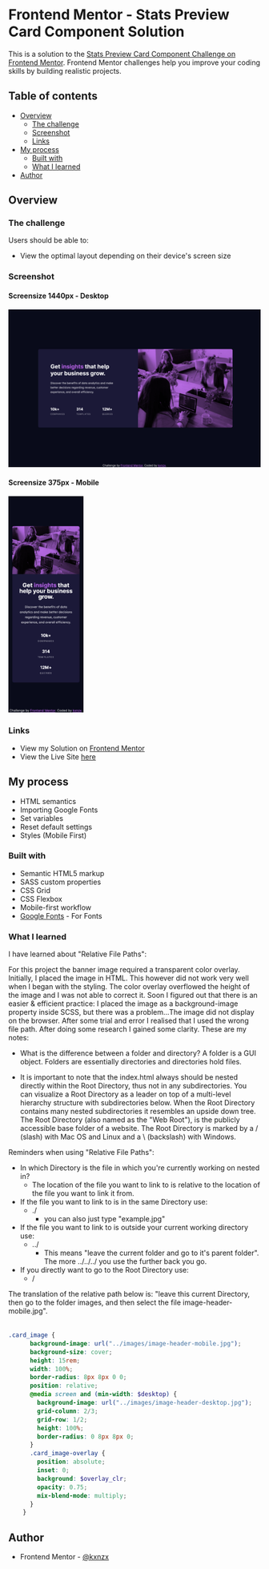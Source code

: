 # Frontend Mentor - Stats Preview Card Component Solution

This is a solution to the [Stats Preview Card Component Challenge on Frontend Mentor](https://www.frontendmentor.io/challenges/stats-preview-card-component-8JqbgoU62). Frontend Mentor challenges help you improve your coding skills by building realistic projects.

## Table of contents

- [Overview](#overview)
  - [The challenge](#the-challenge)
  - [Screenshot](#screenshot)
  - [Links](#links)
- [My process](#my-process)
  - [Built with](#built-with)
  - [What I learned](#what-i-learned)
- [Author](#author)

## Overview

### The challenge

Users should be able to:

- View the optimal layout depending on their device's screen size

### Screenshot

#### Screensize 1440px - Desktop

![Desktop](images/Screenshotdesktop.png)

#### Screensize 375px - Mobile

<img src="images/Screenshotmobile.png" alt="Mobile" width="150px">

### Links

- View my Solution on [Frontend Mentor](https://your-solution-url.com)
- View the Live Site [here](https://your-live-site-url.com)

## My process

- HTML semantics
- Importing Google Fonts
- Set variables
- Reset default settings
- Styles (Mobile First)

### Built with

- Semantic HTML5 markup
- SASS custom properties
- CSS Grid
- CSS Flexbox
- Mobile-first workflow
- [Google Fonts](https://fonts.google.com/) - For Fonts

### What I learned

I have learned about "Relative File Paths":

For this project the banner image required a transparent color overlay. Initially, I placed the image in HTML. This however did not work very well when I began with the styling. The color overlay overflowed the height of the image and I was not able to correct it. Soon I figured out that there is an easier & efficient practice: I placed the image as a background-image property inside SCSS, but there was a problem...The image did not display on the browser. After some trial and error I realised that I used the wrong file path. After doing some research I gained some clarity. These are my notes:

- What is the difference between a folder and directory? A folder is a GUI object. Folders are essentially directories and directories hold files.

- It is important to note that the index.html always should be nested directly within the Root Directory, thus not in any subdirectories. You can visualize a Root Directory as a leader on top of a multi-level hierarchy structure with subdirectories below. When the Root Directory contains many nested subdirectories it resembles an upside down tree. The Root Directory (also named as the "Web Root"), is the publicly accessible base folder of a website. The Root Directory is marked by a / (slash) with Mac OS and Linux and a \ (backslash) with Windows.

Reminders when using "Relative File Paths":

- In which Directory is the file in which you're currently working on nested in?
  - The location of the file you want to link to is relative to the location of the file you want to link it from.
- If the file you want to link to is in the same Directory use:
  - ./
    - you can also just type "example.jpg"
- If the file you want to link to is outside your current working directory use:
  - ../
    - This means "leave the current folder and go to it's parent folder". The more ../../../ you use the further back you go.
- If you directly want to go to the Root Directory use:
  - /

The translation of the relative path below is: "leave this current Directory, then go to the folder images, and then select the file image-header-mobile.jpg".

```SCSS

.card_image {
      background-image: url("../images/image-header-mobile.jpg");
      background-size: cover;
      height: 15rem;
      width: 100%;
      border-radius: 8px 8px 0 0;
      position: relative;
      @media screen and (min-width: $desktop) {
        background-image: url("../images/image-header-desktop.jpg");
        grid-column: 2/3;
        grid-row: 1/2;
        height: 100%;
        border-radius: 0 8px 8px 0;
      }
      .card_image-overlay {
        position: absolute;
        inset: 0;
        background: $overlay_clr;
        opacity: 0.75;
        mix-blend-mode: multiply;
      }
    }
```

## Author

- Frontend Mentor - [@kxnzx](https://www.frontendmentor.io/profile/kxnzx)
